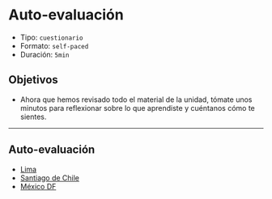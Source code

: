 # Auto-evaluación

- Tipo: `cuestionario`
- Formato: `self-paced`
- Duración: `5min`

## Objetivos

- Ahora que hemos revisado todo el material de la unidad, tómate unos minutos
  para reflexionar sobre lo que aprendiste y cuéntanos cómo te sientes.

***

## Auto-evaluación
- [Lima](https://goo.gl/forms/ZR23UISlc4mTMo0t1)
- [Santiago de Chile](https://goo.gl/forms/GKZp4jySRM8uax8u1)
- [México DF](https://goo.gl/forms/pJXC9k0A4A4wl8Q93)

